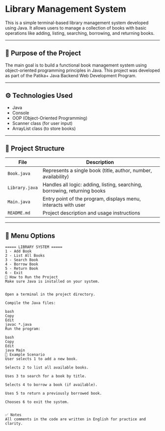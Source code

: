 # Library Management System

This is a simple terminal-based library management system developed using Java. It allows users to manage a collection of books with basic operations like adding, listing, searching, borrowing, and returning books.

---

## 📌 Purpose of the Project

The main goal is to build a functional book management system using object-oriented programming principles in Java. This project was developed as part of the Patika+ Java Backend Web Development Program.

---

## ⚙️ Technologies Used

- Java 
- Console 
- OOP (Object-Oriented Programming)
- Scanner class (for user input)
- ArrayList class (to store books)

---

## 📁 Project Structure

| File           | Description                              |
|----------------|------------------------------------------|
| `Book.java`    | Represents a single book (title, author, number, availability) |
| `Library.java` | Handles all logic: adding, listing, searching, borrowing, returning books |
| `Main.java`    | Entry point of the program, displays menu, interacts with user |
| `README.md`    | Project description and usage instructions |

---

## 🧾 Menu Options

```text
===== LIBRARY SYSTEM =====
1 - Add Book
2 - List All Books
3 - Search Book
4 - Borrow Book
5 - Return Book
6 - Exit
🚀 How to Run the Project
Make sure Java is installed on your system.


Open a terminal in the project directory.

Compile the Java files:

bash
Copy
Edit
javac *.java
Run the program:

bash
Copy
Edit
java Main
📌 Example Scenario
User selects 1 to add a new book.

Selects 2 to list all available books.

Uses 3 to search for a book by title.

Selects 4 to borrow a book (if available).

Uses 5 to return a previously borrowed book.

Chooses 6 to exit the system.


✅ Notes
All comments in the code are written in English for practice and clarity.

